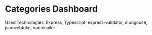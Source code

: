 # Categories Dashboard

Used Technologies: Express, Typescript, express-validator, mongoose, jsonwebtoke, nodmeailer
